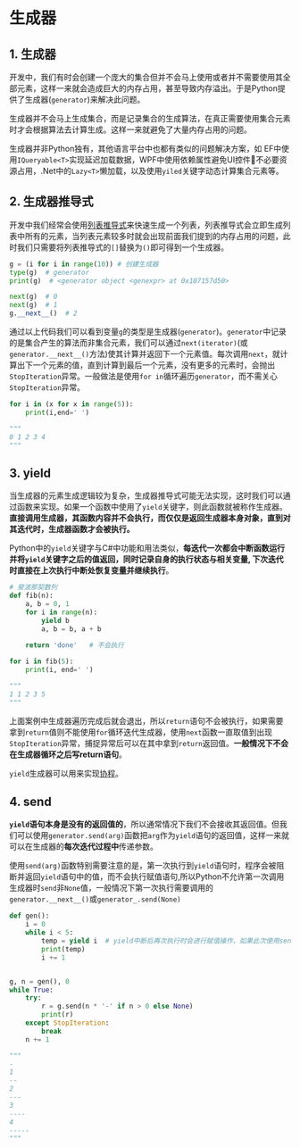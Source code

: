 # 生成器

## 1. 生成器
开发中，我们有时会创建一个庞大的集合但并不会马上使用或者并不需要使用其全部元素，这样一来就会造成巨大的内存占用，甚至导致内存溢出。于是Python提供了生成器(`generator`)来解决此问题。

生成器并不会马上生成集合，而是记录集合的生成算法，在真正需要使用集合元素时才会根据算法去计算生成。这样一来就避免了大量内存占用的问题。

生成器并非Python独有，其他语言平台中也都有类似的问题解决方案，如 EF中使用`IQueryable<T>`实现延迟加载数据，WPF中使用依赖属性避免UI控件不必要资源占用，.Net中的`Lazy<T>`懒加载，以及使用`yiled`关键字动态计算集合元素等。

## 2. 生成器推导式
开发中我们经常会使用[列表推导式](../basic/list.md#_1-2-2-列表推导式)来快速生成一个列表，列表推导式会立即生成列表中所有的元素，当列表元素较多时就会出现前面我们提到的内存占用的问题，此时我们只需要将列表推导式的`[]`替换为`()`即可得到一个生成器。

```py
g = (i for i in range(10)) # 创建生成器
type(g)  # generator
print(g)  # <generator object <genexpr> at 0x107157d50>

next(g)  # 0
next(g)  # 1
g.__next__()  # 2
```

通过以上代码我们可以看到变量`g`的类型是生成器(`generator`)。`generator`中记录的是集合产生的算法而非集合元素，我们可以通过`next(iterator)`(或`generator.__next__()`方法)使其计算并返回下一个元素值。每次调用`next`，就计算出下一个元素的值，直到计算到最后一个元素，没有更多的元素时，会抛出`StopIteration`异常。一般做法是使用`for in`循环遍历`generator`，而不需关心`StopIteration`异常。

```py
for i in (x for x in range(5)):
    print(i,end=' ')

"""
0 1 2 3 4
"""
```

## 3. yield
当生成器的元素生成逻辑较为复杂，生成器推导式可能无法实现，这时我们可以通过函数来实现。如果一个函数中使用了`yield`关键字，则此函数就被称作生成器。**直接调用生成器，其函数内容并不会执行，而仅仅是返回生成器本身对象，直到对其迭代时，生成器函数才会被执行。**

Python中的`yield`关键字与C#中功能和用法类似，**每迭代一次都会中断函数运行并将`yield`关键字之后的值返回，同时记录自身的执行状态与相关变量, 下次迭代时直接在上次执行中断处恢复变量并继续执行**。

```py {5}
# 斐波那契数列
def fib(n):
    a, b = 0, 1
    for i in range(n):
        yield b
        a, b = b, a + b
    
    return 'done'   # 不会执行

for i in fib(5):
    print(i, end=' ')

"""
1 1 2 3 5
"""
```
上面案例中生成器遍历完成后就会退出，所以`return`语句不会被执行，如果需要拿到`return`值则不能使用`for`循环迭代生成器，使用`next`函数一直取值到出现`StopIteration`异常，捕捉异常后可以在其中拿到`return`返回值。**一般情况下不会在生成器循环之后写return语句**。

`yield`生成器可以用来实现[协程](coroutine.md#_2-yield-协程)。

## 4. send
**`yield`语句本身是没有的返回值的**，所以通常情况下我们不会接收其返回值。但我们可以使用`generator.send(arg)`函数把`arg`作为`yield`语句的返回值，这样一来就可以在生成器的**每次迭代过程中**传递参数。

使用`send(arg)`函数特别需要注意的是，第一次执行到`yield`语句时，程序会被阻断并返回`yield`语句中的值，而不会执行赋值语句,所以Python不允许第一次调用生成器时`send`非`None`值，一般情况下第一次执行需要调用的`generator.__next__()`或`generator_.send(None)`

```py {12}
def gen():
    i = 0
    while i < 5:
        temp = yield i  # yield中断后再次执行时会进行赋值操作，如果此次使用send函数传递了参数，参数将直接赋值给temp，与i无关。
        print(temp)
        i += 1


g, n = gen(), 0
while True:
    try:
        r = g.send(n * '-' if n > 0 else None)
        print(r)
    except StopIteration:
        break
    n += 1

"""
-
1
--
2
---
3
----
4
-----
"""
```
